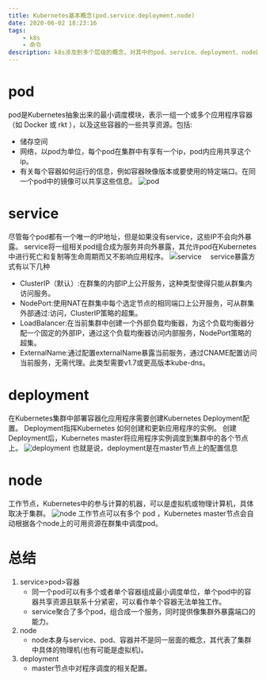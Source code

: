 ```yaml
---
title: Kubernetes基本概念(pod.service.deployment.node)
date: 2020-06-02 18:23:16
tags:
    - k8s
    - 命令
description: k8s涉及到多个层级的概念，对其中的pod、service、deployment、node四个概念进行阐述和关系理顺
---
```

# pod
pod是Kubernetes抽象出来的最小调度模块，表示一组一个或多个应用程序容器（如 Docker 或 rkt ），以及这些容器的一些共享资源。包括:
- 储存空间
- 网络，以pod为单位，每个pod在集群中有享有一个ip，pod内应用共享这个ip。
- 有关每个容器如何运行的信息，例如容器映像版本或要使用的特定端口。在同一个pod中的镜像可以共享这些信息。
![pod](pod.svg)

# service
尽管每个pod都有一个唯一的IP地址，但是如果没有service，这些IP不会向外暴露。
service将一组相关pod组合成为服务并向外暴露，其允许pod在Kubernetes中进行死亡和复制等生命周期而又不影响应用程序。
![service　](service.svg)
service暴露方式有以下几种
- ClusterIP（默认）:在群集的内部IP上公开服务，这种类型使得只能从群集内访问服务。
- NodePort:使用NAT在群集中每个选定节点的相同端口上公开服务，可从群集外部通过<NodeIP>:<NodePort>访问，ClusterIP策略的超集。
- LoadBalancer:在当前集群中创建一个外部负载均衡器，为这个负载均衡器分配一个固定的外部IP，通过这个负载均衡器访问内部服务，NodePort策略的超集。
- ExternalName:通过配置externalName暴露当前服务，通过CNAME配置访问当前服务，无需代理。此类型需要v1.7或更高版本kube-dns。
 
# deployment
在Kubernetes集群中部署容器化应用程序需要创建Kubernetes Deployment配置。
Deployment指挥Kubernetes 如何创建和更新应用程序的实例。
创建Deployment后，Kubernetes master将应用程序实例调度到集群中的各个节点上。
![deployment](deploy.svg)
也就是说，deployment是在master节点上的配置信息


# node
工作节点，Kubernetes中的参与计算的机器，可以是虚拟机或物理计算机，具体取决于集群。
![node](node.svg)
工作节点可以有多个 pod ，Kubernetes master节点会自动根据各个node上的可用资源在群集中调度pod。

# 总结
1. service>pod>容器
    - 同一个pod可以有多个或者单个容器组成最小调度单位，单个pod中的容器共享资源且联系十分紧密，可以看作单个容器无法单独工作。
    - service聚合了多个pod，组合成一个服务，同时提供像集群外暴露端口的能力。
2. node
    - node本身与service、pod、容器并不是同一层面的概念，其代表了集群中具体的物理机(也有可能是虚拟机)。
3. deployment
    - master节点中对程序调度的相关配置。